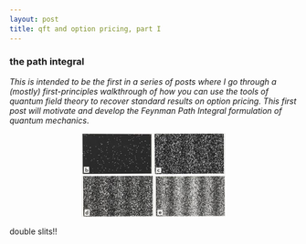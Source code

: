 ```yaml
---
layout: post
title: qft and option pricing, part I
---
```

### the path integral

*This is intended to be the first in a series of posts 
where I go through a (mostly) first-principles walkthrough 
of how you can use the tools of quantum field theory to recover standard results on option pricing. 
This first post will motivate and develop the Feynman Path Integral 
formulation of quantum mechanics*.



<p align="center">
<img src="./img.jpeg" alt="isolated" width="50%" height = "30%"/>
    <figcaption>double slits!!</figcaption>
</p>
